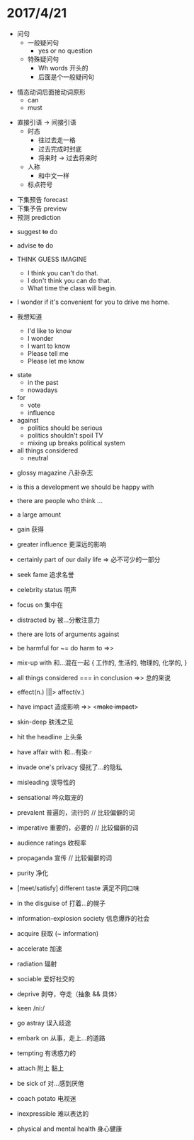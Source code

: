 # 2017/4/21

+ 问句
	+ 一般疑问句
		+ yes or no question
	+ 特殊疑问句
		+ Wh words 开头的
		+ 后面是个一般疑问句
<!-- -->

+ 情态动词后面接动词原形
	+ can
	+ must
<!-- -->

+ 直接引语 -> 间接引语
	+ 时态
		+ 往过去走一格
		+ 过去完成时封底
		+ 将来时 -> 过去将来时
	+ 人称
		+ 和中文一样
	+ 标点符号
<!-- -->

+ 下集预告 forecast
+ 下集予告 preview
+ 预测     prediction
<!-- -->

+ suggest ~~to~~ do
+ advise ~~to~~ do

+ THINK GUESS IMAGINE
	+ I think you can't do that. <!-- wrong -->
	+ I don't think you can do that. <!-- correct -->
	+ What time the class will begin. <!-- correct -->
<!-- -->

+ I wonder if it's convenient for you to drive me home.

+ 我想知道
	+ I'd like to know
	+ I wonder
	+ I want to know
	+ Please tell me
	+ Please let me know
<!-- -->

+ state
	+ in the past
	+ nowadays
+ for
	+ vote
	+ influence
+ against
	+ politics should be serious
	+ politics shouldn't spoil TV
	+ mixing up breaks political system
+ all things considered
	+ neutral
<!-- -->

+ glossy magazine 八卦杂志

+ is this a development we should be happy with

+ there are people who think ...

+ a large amount

+ gain 获得

+ greater influence 更深远的影响

+ certainly part of our daily life => 必不可少的一部分

+ seek fame 追求名誉

+ celebrity status 明声

+ focus on 集中在

+ distracted by 被...分散注意力

+ there are lots of arguments against

+ be harmful for ~= do harm to =>>

+ mix-up with 和...混在一起 {
		工作的,
		生活的,
		物理的,
		化学的,
}

+ all things considered === in conclusion =>> 总的来说

+ effect(n.) |||> affect(v.)

+ have impact 造成影响 =>> \<~~make impact~~>

+ skin-deep 肤浅之见

+ hit the headline 上头条

+ have affair with 和...有染♂

+ invade one's privacy 侵扰了...的隐私

+ misleading 误导性的

+ sensational 哗众取宠的

+ prevalent 普遍的，流行的 // 比较偏僻的词

+ imperative 重要的，必要的 // 比较偏僻的词

+ audience ratings 收视率

+ propaganda 宣传 // 比较偏僻的词

+ purity 净化

+ \[meet/satisfy\] different taste 满足不同口味

+ in the disguise of 打着...的幌子

+ information-explosion society 信息爆炸的社会

+ acquire 获取 (~ information)

+ accelerate 加速

+ radiation 辐射

+ sociable 爱好社交的

+ deprive 剥夺，夺走（抽象 && 具体）

+ keen /ni:/

+ go astray 误入歧途

+ embark on 从事，走上...的道路

+ tempting 有诱惑力的

+ attach 附上 黏上

+ be sick of 对...感到厌倦

+ coach potato 电视迷

+ inexpressible 难以表达的

+ physical and mental health 身心健康
